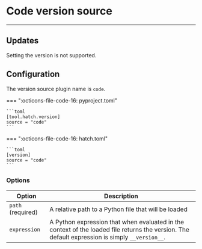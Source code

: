 # Code version source

-----

## Updates

Setting the version is not supported.

## Configuration

The version source plugin name is `code`.

=== ":octicons-file-code-16: pyproject.toml"

    ```toml
    [tool.hatch.version]
    source = "code"
    ```

=== ":octicons-file-code-16: hatch.toml"

    ```toml
    [version]
    source = "code"
    ```

### Options

| Option | Description |
| --- | --- |
| `path` (required) | A relative path to a Python file that will be loaded |
| `expression` | A Python expression that when evaluated in the context of the loaded file returns the version. The default expression is simply `__version__`. |

